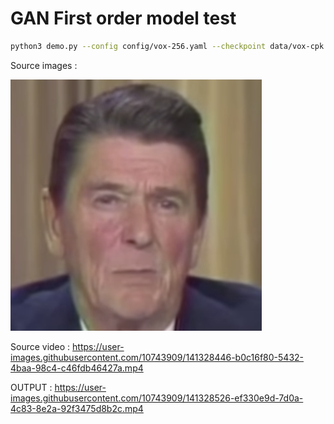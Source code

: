 # GAN First order model test 

```sh
python3 demo.py --config config/vox-256.yaml --checkpoint data/vox-cpk.pth.tar --source_image first-order-model-demo/images/00.png --driving_video first-order-model-demo/videos/0.mp4 --result_video output.mp4 --cpu
```

Source images :

![Image source](./first-order-model/first-order-model-demo/images/00.png)


Source video :
https://user-images.githubusercontent.com/10743909/141328446-b0c16f80-5432-4baa-98c4-c46fdb46427a.mp4


OUTPUT : 
https://user-images.githubusercontent.com/10743909/141328526-ef330e9d-7d0a-4c83-8e2a-92f3475d8b2c.mp4


